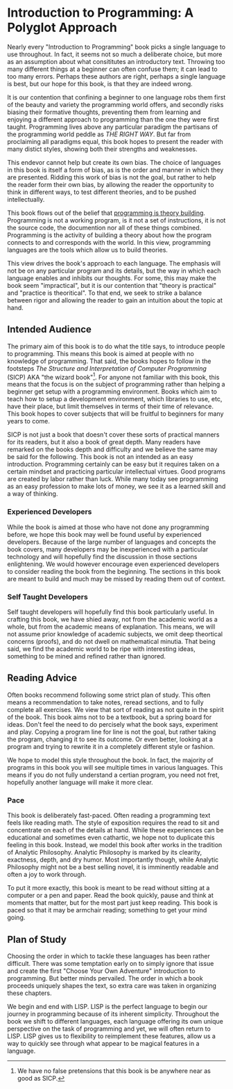 # Introduction to Programming: A Polyglot Approach

Nearly every "Introduction to Programming" book picks a single language to use throughout. In fact, it seems not so much a deliberate choice, but more as an assumption about what consititutes an introductory text. Throwing too many different things at a beginner can often confuse them; it can lead to too many errors. Perhaps these authors are right, perhaps a single language is best, but our hope for this book, is that they are indeed wrong. 

It is our contention that confining a beginner to one language robs them first of the beauty and variety the programming world offers, and secondly risks biasing their formative thoughts, preventing them from learning and enjoying a different approach to programming than the one they were first taught. Programming lives above any particular paradigm the partisans of the programming world peddle as *THE RIGHT WAY*. But far from proclaiming all paradigms equal, this book hopes to present the reader with many distict styles, showing both their strengths and weaknesses.

This endevor cannot help but create its own bias. The choice of languages in this book is itself a form of bias, as is the order and manner in which they are presented. Ridding this work of bias is not the goal, but rather to help the reader form their own bias, by allowing the reader the opportunity to think in different ways, to test different theories, and to be pushed intellectually. 

This book flows out of the belief that [programming is theory building](). Programming is not a working program, is it not a set of instructions, it is not the source code, the documention nor all of these things combined. Programming is the activity of building a theory about how the program connects to and corresponds with the world. In this view, programming languages are the tools which allow us to build theories.

This view drives the book's approach to each language. The emphasis will not be on any particular program and its details, but the way in which each language enables and inhibits our thoughts. For some, this may make the book seem "impractical", but it is our contention that "theory is practical" and "practice is theoritical". To that end, we seek to strike a balance between rigor and allowing the reader to gain an intuition about the topic at hand.

## Intended Audience

The primary aim of this book is to do what the title says, to introduce people to programming. This means this book is aimed at people with no knowledge of programming. That said, the books hopes to follow in the footsteps *The Structure and Interpretation of Computer Programming* (SICP) AKA "the wizard book"[^1]. For anyone not familiar with this book, this means that the focus is on the subject of programming rather than helping a beginner get setup with a programming environment. Books which aim to teach how to setup a development environment, which libraries to use, etc, have their place, but limit themselves in terms of their time of relevance. This book hopes to cover subjects that will be fruitful to beginners for many years to come.

[^1]: We have no false pretensions that this book is be anywhere near as good as SICP.

SICP is not just a book that doesn't cover these sorts of practical manners for its readers, but it also a book of great depth. Many readers have remarked on the books depth and difficulty and we believe the same may be said for the following. This book is not an intended as an easy introduction. Programming certainly can be easy but it requires taken on a certain mindset and practicing particular intellectual virtues. Good programs are created by labor rather than luck. While many today see programming as an easy profession to make lots of money, we see it as a learned skill and a way of thinking.

### Experienced Developers

While the book is aimed at those who have not done any programming before, we hope this book may well be found useful by experienced developers. Because of the large number of languages and concepts the book covers, many developers may be inexperienced with a particular technology and will hopefully find the discussion in those sections enlightening. We would however encourage even experienced developers to consider reading the book from the beginning. The sections in this book are meant to build and much may be missed by reading them out of context. 

### Self Taught Developers

Self taught developers will hopefully find this book particularly useful. In crafting this book, we have shied away, not from the academic world as a whole, but from the academic means of explanation. This means, we will not assume prior knowledge of academic subjects, we omit deep theortical concerns (proofs), and do not dwell on mathematical minutia. That being said, we find the academic world to be ripe with interesting ideas, something to be mined and refined rather than ignored.

## Reading Advice

Often books recommend following some strict plan of study. This often means a recommendation to take notes, reread sections, and to fully complete all exercises. We view that sort of reading as not quite in the spirit of the book. This book aims not to be a textbook, but a spring board for ideas. Don't feel the need to do percisely what the book says, experiment and play. Copying a program line for line is not the goal, but rather taking the program, changing it to see its outcome. Or even better, looking at a program and trying to rewrite it in a completely different style or fashion.

We hope to model this style throughout the book. In fact, the majority of programs in this book you will see multiple times in various languages. This means if you do not fully understand a certian program, you need not fret, hopefully another language will make it more clear.

### Pace

This book is deliberately fast-paced. Often reading a programming text feels like reading math. The style of exposition requires the read to sit and concentrate on each of the details at hand. While these experiences can be educational and sometimes even cathartic, we hope not to duplicate this feeling in this book. Instead, we model this book after works in the tradition of Analytic Philosophy. Analytic Philosophy is marked by its clearity, exactness, depth, and dry humor. Most importantly though, while Analytic Philosophy might not be a best selling novel, it is imminently readable and often a joy to work through.

To put it more exactly, this book is meant to be read without sitting at a computer or a pen and paper. Read the book quickly, pause and think at moments that matter, but for the most part just keep reading. This book is paced so that it may be armchair reading; something to get your mind going.

## Plan of Study

Choosing the order in which to tackle these languages has been rather difficult. There was some temptation early on to simply ignore that issue and create the first "Choose Your Own Adventure" introduction to programming. But better minds pervailed. The order in which a book proceeds uniquely shapes the text, so extra care was taken in organizing these chapters.

We begin and end with LISP. LISP is the perfect language to begin our journey in programming because of its inherent simplicity. Throughout the book we shift to different languages, each language offering its own unique perspective on the task of programming and yet, we will often return to LISP. LISP gives us to flexibility to reimplement these features, allow us a way to quickly see through what appear to be magical features in a language.



